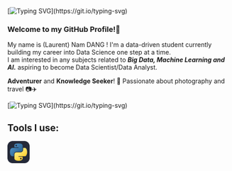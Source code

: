 [![Typing SVG](https://readme-typing-svg.demolab.com?font=&pause=1000&color=F7B602&width=435&lines=I'm+Nam+DANG+!)](https://git.io/typing-svg)
### Welcome to my GitHub Profile!👋

My name is (Laurent) Nam DANG ! I'm a data-driven student currently building my career into Data Science one step at a time.  
I am interested in any subjects related to _**Big Data, Machine Learning and AI.**_ aspiring to become Data Scientist/Data Analyst.

**Adventurer** and **Knowledge Seeker**! 📖 Passionate about photography and travel 📷✈️

[![Typing SVG](https://readme-typing-svg.demolab.com?font=&pause=1000&color=F73416&width=435&lines=Exploring+the+World+of+Data+!)](https://git.io/typing-svg)
## **Tools I use:**
<img align="left" alt="Java" width="50px" style="padding-right:10 px;" src="https://raw.githubusercontent.com/tandpfun/skill-icons/65dea6c4eaca7da319e552c09f4cf5a9a8dab2c8/icons/Python-Dark.svg"/>



<!--
**gnamdng/gnamdng** is a ✨ _special_ ✨ repository because its `README.md` (this file) appears on your GitHub profile.
Here are some ideas to get you started:

- 🔭 I’m currently working on ...
- 🌱 I’m currently learning ...
- 👯 I’m looking to collaborate on ...
- 🤔 I’m looking for help with ...
- 💬 Ask me about ...
- 📫 How to reach me: ...
- 😄 Pronouns: ...
- ⚡ Fun fact: ...
-->
